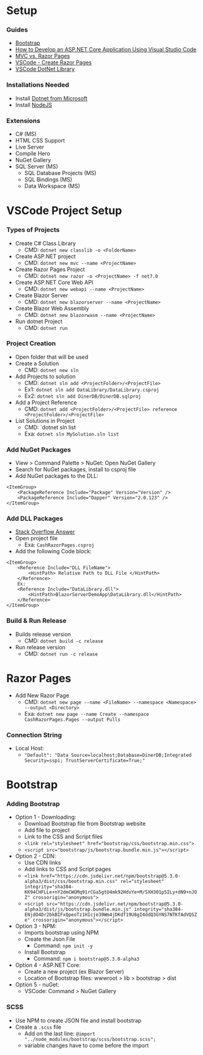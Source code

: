 
# Setup

### Guides

- [Bootstrap](https://getbootstrap.com/)
- [How to Develop an ASP.NET Core Application Using Visual Studio Code](https://www.syncfusion.com/blogs/post/how-to-develop-an-asp-net-core-application-using-visual-studio-code.aspx)
- [MVC vs. Razor Pages](https://learn.microsoft.com/en-us/dotnet/architecture/porting-existing-aspnet-apps/comparing-razor-pages-aspnet-mvc)
- [VSCode - Create Razor Pages](https://github.com/dotnet-presentations/aspnetcore-for-beginners/blob/main/Tutorial/1-Create%20a%20Razor%20Page/Create-a-Razorpage.md)
- [VSCode DotNet Library](https://learn.microsoft.com/en-us/dotnet/core/tutorials/library-with-visual-studio-code?pivots=dotnet-7-0)

### Installations Needed

- Install [Dotnet from  Microsoft](https://dotnet.microsoft.com/en-us/download/dotnet)
- Install [NodeJS](https://nodejs.org/en)

### Extensions

- C# (MS)
- HTML CSS Support
- Live Server
- Compile Hero
- NuGet Gallery
- SQL Server (MS)
    - SQL Database Projects (MS)
    - SQL Bindings (MS)
    - Data Workspace (MS)

# VSCode Project Setup

### Types of Projects

- Create C# Class Library
    - CMD: `dotnet new classlib -o <FolderName>`
- Create ASP.NET project
    - CMD: `dotnet new mvc --name <ProjectName>`
- Create Razor Pages Project
    - CMD: `dotnet new razor -o <ProjectName> -f net7.0`
- Create ASP.NET Core Web API
    - CMD: `dotnet new webapi --name <ProjectName>`
- Create Blazor Server
    - CMD: `dotnet new blazorserver --name <ProjectName>`
- Create Blazor Web Assembly
    - CMD: `dotnet new blazorwasm --name <ProjectName>`
- Run dotnet Project
    - CMD: `dotnet run`

### Project Creation

- Open folder that will be used
- Create a Solution
    - CMD: `dotnet new sln`
- Add Projects to solution
    - CMD: `dotnet sln add <ProjectFolder>/<ProjectFile>`
    - Ex1: `dotnet sln add DataLibrary/DataLibrary.csproj`
    - Ex2: `dotnet sln add DinerDB/DinerDB.sqlproj`
- Add a Project Reference
    - CMD: `dotnet add <ProjectFolder>/<ProjectFile> reference <ProjectFolder>/<ProjectFile>`
- List Solutions in Project
    - CMD: `dotnet sln <SolutionFileName> list
    - Exa: `dotnet sln MySolution.sln list`

### Add NuGet Packages

- View > Command Palette > NuGet: Open NuGet Gallery
- Search for NuGet packages, install to csproj file
- Add NuGet packages to the DLL:
```
<ItemGroup>
    <PackageReference Include="Package" Version="Version" />
    <PackageReference Include="Dapper" Version="2.0.123" />
</ItemGroup>
```

### Add DLL Packages

- [Stack Overflow Answer](https://stackoverflow.com/questions/41381064/vscode-c-sharp-add-reference-to-custom-assembly)
- Open project file
    - Exa: `CashRazorPages.csproj`
- Add the following Code block:
```
<ItemGroup>
    <Reference Include="DLL FileName">
        <HintPath> Relative Path to DLL File </HintPath>
    </Reference>
    Ex:
    <Reference Include="DataLibrary.dll">
        <HintPath>BlazorServerDemoApp\DataLibrary.dll</HintPath>
    </Reference>
</ItemGroup>
```

### Build & Run Release

- Builds release version
    - CMD: `dotnet build -c release`
- Run release version
    - CMD: `dotnet run -c release`

# Razor Pages

- Add New Razor Page
    - CMD: `dotnet new page --name <FileName> --namespace <Namespace> --output <Directory>`
    - Exa: `dotnet new page --name Create --namespace CashRazorPages.Pages --output Pulls`

### Connection String 

- Local Host:
    - `"Default": "Data Source=localhost;Database=DinerDB;Integrated Security=sspi; TrustServerCertificate=True;"`

# Bootstrap

### Adding Bootstrap

- Option 1 - Downloading:
    - Download Bootstrap file from Bootstrap website
    - Add file to project
    - Link to the CSS and Script files
    - `<link rel="stylesheet" href="bootstrap/css/bootstrap.min.css">`
    - `<script src="bootstrap/js/bootstrap.bundle.min.js"></script>`
- Option 2 - CDN:
    - Use CDN links
    - Add links to CSS and Script pages
    - `<link href="https://cdn.jsdelivr.net/npm/bootstrap@5.3.0-alpha3/dist/css/bootstrap.min.css" rel="stylesheet" integrity="sha384-KK94CHFLLe+nY2dmCWGMq91rCGa5gtU4mk92HdvYe+M/SXH301p5ILy+dN9+nJOZ" crossorigin="anonymous">`
    - `<script src="https://cdn.jsdelivr.net/npm/bootstrap@5.3.0-alpha3/dist/js/bootstrap.bundle.min.js" integrity="sha384-ENjdO4Dr2bkBIFxQpeoTz1HIcje39Wm4jDKdf19U8gI4ddQ3GYNS7NTKfAdVQSZe" crossorigin="anonymous"></script>`
- Option 3 - NPM:
    - Imports bootstrap using NPM
    - Create the Json File
        - Command: `npm init -y`
    - Install Bootstrap
        - Command: `npm i bootstrap@5.3.0-alpha3`
- Option 4 - ASP.NET Core:
    - Create a new project (ex Blazor Server)
    - Location of Bootstrap files: wwwroot > lib > bootstrap > dist
- Option 5 - nuGet:
    - VSCode: Command > NuGet Gallery

### SCSS

- Use NPM to create JSON file and install bootstrap
- Create a `.scss` file
    - Add on the last line: `@import "../node_modules/bootstrap/scss/bootstrap.scss";` 
    - variable changes have to come before the import



